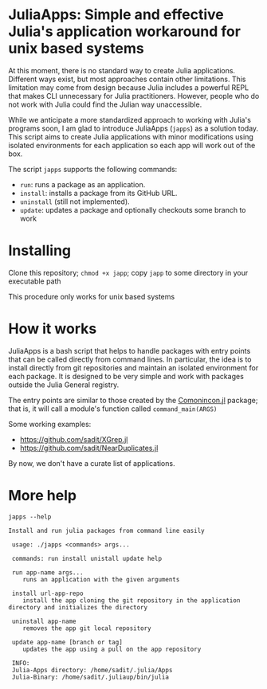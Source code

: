 # JuliaApps: Simple and effective Julia's application workaround for unix based systems

At this moment, there is no standard way to create Julia applications. Different ways exist, but most approaches contain other limitations. This limitation may come from design because Julia includes a powerful REPL that makes CLI unnecessary for Julia practitioners.
However, people who do not work with Julia could find the Julian way unaccessible.

While we anticipate a more standardized approach to working with Julia's programs soon, I am glad to introduce JuliaApps (`japps`) as a solution today. This script aims to create Julia applications with minor modifications using isolated environments for each application so each app will work out of the box.


The script `japps` supports the following commands:
- `run`: runs a package as an application.
- `install`: installs a package from its GitHub URL.
- `uninstall` (still not implemented).
- `update`: updates a package and optionally checkouts some branch to work


# Installing


Clone this repository; `chmod +x japp`; copy `japp` to some directory in your executable path

This procedure only works for unix based systems

# How it works

JuliaApps is a bash script that helps to handle packages with entry points that can be called directly from command lines.
In particular, the idea is to install directly from git repositories and maintain an isolated environment for each package.
It is designed to be very simple and work with packages outside the Julia General registry.

The entry points are similar to those created by the [Comonincon.jl](https://comonicon.org/stable/) package; that is, it will call a module's function called `command_main(ARGS)`

Some working examples:
- <https://github.com/sadit/XGrep.jl>
- <https://github.com/sadit/NearDuplicates.jl>

By now, we don't have a curate list of applications.

# More help

```
japps --help

Install and run julia packages from command line easily

 usage: ./japps <commands> args...

 commands: run install unistall update help

 run app-name args...
    runs an application with the given arguments

 install url-app-repo
    install the app cloning the git repository in the application directory and initializes the directory

 uninstall app-name
    removes the app git local repository

 update app-name [branch or tag]
    updates the app using a pull on the app repository

 INFO:
 Julia-Apps directory: /home/sadit/.julia/Apps
 Julia-Binary: /home/sadit/.juliaup/bin/julia
```
